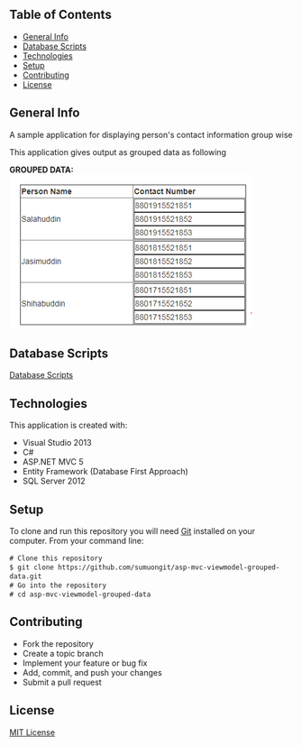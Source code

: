 ## Table of Contents
* [General Info](#general-info)
* [Database Scripts](#database-scripts)
* [Technologies](#technologies)
* [Setup](#setup)
* [Contributing](#contributing)
* [License](#license)

## General Info
A sample application for displaying person's contact information group wise

This application gives output as grouped data as following

**GROUPED DATA:**<br/>
![Person Contact](https://github.com/sumuongit/asp-mvc-razor-grouped-data/blob/master/Asp_Mvc_Razor_Grouped_Data/Images/Person.PNG)

## Database Scripts
[Database Scripts](https://github.com/sumuongit/asp-mvc-razor-grouped-data/tree/master/Asp_Mvc_Razor_Grouped_Data/Database)
	
## Technologies
This application is created with:
* Visual Studio 2013
* C# 
* ASP.NET MVC 5
* Entity Framework (Database First Approach)
* SQL Server 2012
	
## Setup
To clone and run this repository you will need [Git](https://git-scm.com/) installed on your computer. From your command line:

```
# Clone this repository
$ git clone https://github.com/sumuongit/asp-mvc-viewmodel-grouped-data.git
# Go into the repository
# cd asp-mvc-viewmodel-grouped-data
```

## Contributing
* Fork the repository
* Create a topic branch
* Implement your feature or bug fix
* Add, commit, and push your changes
* Submit a pull request

## License
[MIT License](https://github.com/sumuongit/asp-mvc-viewmodel-grouped-data/blob/master/LICENSE)
